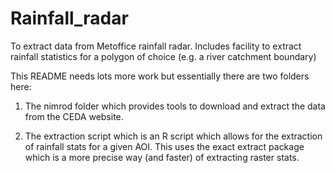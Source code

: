 # Rainfall_radar
To extract data from Metoffice rainfall radar. Includes facility to extract rainfall statistics for a polygon of choice (e.g. a river catchment boundary)

This README needs lots more work but essentially there are two folders here:  

1. The nimrod folder which provides tools to download and extract the data from the CEDA website.

2. The extraction script which is an R script which allows for the extraction of rainfall stats for a given AOI. This uses the exact extract package
which is a more precise way (and faster) of extracting raster stats.
